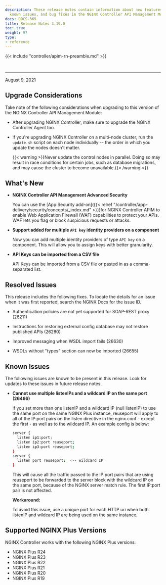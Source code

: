 ```yaml
---
description: These release notes contain information about new features, improvements,
  known issues, and bug fixes in the NGINX Controller API Management Module.
docs: DOCS-369
title: Release Notes 3.19.0
toc: true
weight: 97
type:
- reference
---
```


{{< include "controller/apim-rn-preamble.md" >}}

&nbsp;

---

August 9, 2021

## Upgrade Considerations

Take note of the following considerations when upgrading to this version of the NGINX Controller API Management Module:

- After upgrading NGINX Controller, make sure to upgrade the NGINX Controller Agent too.

- If you're upgrading NGINX Controller on a multi-node cluster, run the `update.sh` script on each node individually -- the order in which you update the nodes doesn't matter.

  {{< warning >}}Never update the control nodes in parallel. Doing so may result in race conditions for certain jobs, such as database migrations, and may cause the cluster to become unavailable.{{< /warning >}}

## What's New

- **NGINX Controller API Management Advanced Security**

  You can use the [App Security add-on]({{< relref "/controller/app-delivery/security/concepts/_index.md" >}})for NGINX Controller APIM to enable Web Application Firewall (WAF) capabilities to protect your APIs. WAF lets you flag or block suspicious requests or attacks.

- **Support added for multiple `API key` identity providers on a component**

  Now you can add multiple identity providers of type `API key` on a component. This will allow you to assign keys with better granularity.

- **API Keys can be imported from a CSV file**

  API Keys can be imported from a CSV file or pasted in as a comma-separated list.

## Resolved Issues

This release includes the following fixes. To locate the details for an issue when it was first reported, search the NGINX Docs for the issue ID.

- Authentication policies are not yet supported for SOAP-REST proxy (26211)

- Instructions for restoring external config database may not restore published APIs (26280)

- Improved messaging when WSDL import fails (26630)

- WSDLs without "types" section can now be imported (26655)

## Known Issues

The following issues are known to be present in this release. Look for updates to these issues in future release notes.

- **Cannot use multiple listenIPs and a wildcard IP on the same port (26466)**

  If you set more than one listenIP and a wildcard IP (null listenIP) to use the same port on the same NGINX Plus instance, reuseport will apply to all of the IP:port pairs on the listen directive in the nginx.conf - except the first - as well as to the wildcard IP. An example config is below:

  ```bash
  server {
    listen ip1:port;
    listen ip2:port reuseport;
    listen ip3:port reuseport;
  }
  server {
    listen port reuseport;  <-- wildcard IP
  }
  ```

  This will cause all the traffic passed to the IP:port pairs that are using reuseport to be forwarded to the server block with the wildcard IP on the same port, because of the NGINX server match rule. The first IP:port pair is not affected.

  **Workaround:**

  To avoid this issue, use a unique port for each HTTP uri when both listenIP and wildcard IP are being used on the same instance.

## Supported NGINX Plus Versions

NGINX Controller works with the following NGINX Plus versions:

- NGINX Plus R24
- NGINX Plus R23
- NGINX Plus R22
- NGINX Plus R21
- NGINX Plus R20
- NGINX Plus R19
